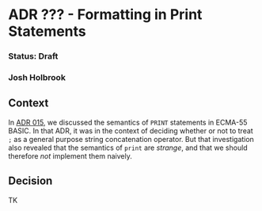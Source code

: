 # ADR ??? - Formatting in Print Statements

### Status: Draft

### Josh Holbrook

## Context

In [ADR 015](../015-string-concat-operator.md), we discussed the semantics of `PRINT` statements in ECMA-55 BASIC. In that ADR, it was in the context of deciding whether or not to treat `;` as a general purpose string concatenation operator. But that investigation also revealed that the semantics of `print` are _strange_, and that we should therefore _not_ implement them naively.

## Decision

TK
